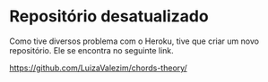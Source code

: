 # Repositório desatualizado

Como  tive diversos problema com o Heroku, tive que criar um novo repositório. Ele se encontra no seguinte link.

https://github.com/LuizaValezim/chords-theory/
